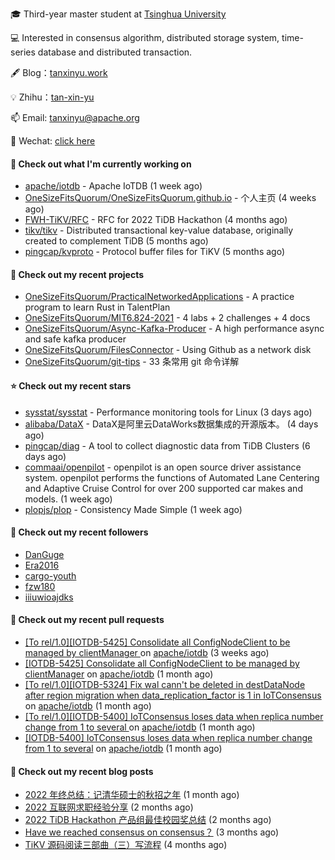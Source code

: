 🎓 Third-year master student at [Tsinghua University](https://www.tsinghua.edu.cn/)

💻 Interested in consensus algorithm, distributed storage system, time-series database and distributed transaction.

🖋 Blog：[tanxinyu.work](https://tanxinyu.work)

💡 Zhihu：[tan-xin-yu](https://www.zhihu.com/people/tan-xin-yu-22)

📫 Email: [tanxinyu@apache.org](mailto:tanxinyu@apache.org)

💬 Wechat: [click here](https://github.com/LebronAl/LebronAl/issues/1)

#### 👷 Check out what I'm currently working on

- [apache/iotdb](https://github.com/apache/iotdb) - Apache IoTDB (1 week ago)
- [OneSizeFitsQuorum/OneSizeFitsQuorum.github.io](https://github.com/OneSizeFitsQuorum/OneSizeFitsQuorum.github.io) - 个人主页 (4 weeks ago)
- [FWH-TiKV/RFC](https://github.com/FWH-TiKV/RFC) - RFC for 2022 TiDB Hackathon (4 months ago)
- [tikv/tikv](https://github.com/tikv/tikv) - Distributed transactional key-value database, originally created to complement TiDB (5 months ago)
- [pingcap/kvproto](https://github.com/pingcap/kvproto) - Protocol buffer files for TiKV (5 months ago)

#### 🌱 Check out my recent projects

- [OneSizeFitsQuorum/PracticalNetworkedApplications](https://github.com/OneSizeFitsQuorum/PracticalNetworkedApplications) - A practice program to learn Rust in TalentPlan
- [OneSizeFitsQuorum/MIT6.824-2021](https://github.com/OneSizeFitsQuorum/MIT6.824-2021) - 4 labs &#43; 2 challenges &#43; 4 docs
- [OneSizeFitsQuorum/Async-Kafka-Producer](https://github.com/OneSizeFitsQuorum/Async-Kafka-Producer) - A high performance async and safe kafka producer
- [OneSizeFitsQuorum/FilesConnector](https://github.com/OneSizeFitsQuorum/FilesConnector) - Using Github as a network disk
- [OneSizeFitsQuorum/git-tips](https://github.com/OneSizeFitsQuorum/git-tips) - 33 条常用 git 命令详解

#### ⭐ Check out my recent stars

- [sysstat/sysstat](https://github.com/sysstat/sysstat) - Performance monitoring tools for Linux (3 days ago)
- [alibaba/DataX](https://github.com/alibaba/DataX) - DataX是阿里云DataWorks数据集成的开源版本。 (4 days ago)
- [pingcap/diag](https://github.com/pingcap/diag) - A tool to collect diagnostic data from TiDB Clusters (6 days ago)
- [commaai/openpilot](https://github.com/commaai/openpilot) - openpilot is an open source driver assistance system. openpilot performs the functions of Automated Lane Centering and Adaptive Cruise Control for over 200 supported car makes and models. (1 week ago)
- [plopjs/plop](https://github.com/plopjs/plop) - Consistency Made Simple (1 week ago)

#### 👯 Check out my recent followers

- [DanGuge](https://github.com/DanGuge)
- [Era2016](https://github.com/Era2016)
- [cargo-youth](https://github.com/cargo-youth)
- [fzw180](https://github.com/fzw180)
- [iiiuwioajdks](https://github.com/iiiuwioajdks)

#### 🔨 Check out my recent pull requests

- [[To rel/1.0][IOTDB-5425] Consolidate all ConfigNodeClient to be managed by clientManager ](https://github.com/apache/iotdb/pull/8911) on [apache/iotdb](https://github.com/apache/iotdb) (3 weeks ago)
- [[IOTDB-5425] Consolidate all ConfigNodeClient to be managed by clientManager](https://github.com/apache/iotdb/pull/8891) on [apache/iotdb](https://github.com/apache/iotdb) (1 month ago)
- [[To rel/1.0][IOTDB-5324] Fix wal cann&#39;t be deleted in destDataNode after region migration when data_replication_factor is 1 in IoTConsensus ](https://github.com/apache/iotdb/pull/8876) on [apache/iotdb](https://github.com/apache/iotdb) (1 month ago)
- [[To rel/1.0][IOTDB-5400] IoTConsensus loses data when replica number change from 1 to several ](https://github.com/apache/iotdb/pull/8854) on [apache/iotdb](https://github.com/apache/iotdb) (1 month ago)
- [[IOTDB-5400] IoTConsensus loses data when replica number change from 1 to several](https://github.com/apache/iotdb/pull/8837) on [apache/iotdb](https://github.com/apache/iotdb) (1 month ago)

#### 📜 Check out my recent blog posts

- [2022 年终总结：记清华硕士的秋招之年](https://tanxinyu.work/2022-annual-summary/) (1 month ago)
- [2022 互联网求职经验分享](https://tanxinyu.work/2022-internet-job-hunting-experience-sharing/) (2 months ago)
- [2022 TiDB Hackathon 产品组最佳校园奖总结](https://tanxinyu.work/2022-tidb-hackathon/) (2 months ago)
- [Have we reached consensus on consensus？](https://tanxinyu.work/have-we-reached-consensus-on-consensus/) (3 months ago)
- [TiKV 源码阅读三部曲（三）写流程](https://tanxinyu.work/tikv-source-code-reading-write/) (4 months ago)
